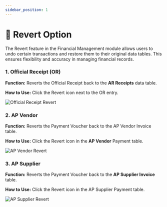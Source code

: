 ```yaml
---
sidebar_position: 1
---
```


# 🧾 Revert Option

The Revert feature in the Financial Management module allows users to undo certain transactions and restore them to their original data tables. This ensures flexibility and accuracy in managing financial records.

### 1. Official Receipt (OR)

**Function:** Reverts the Official Receipt back to the **AR Receipts** data table.

**How to Use:** Click the Revert icon next to the OR entry.

![Official Receipt Revert](/img/ar_revert.png)

### 2. AP Vendor

**Function:** Reverts the Payment Voucher back to the AP Vendor Invoice table.

**How to Use:** Click the Revert icon in the **AP Vendor** Payment table.

![AP Vendor Revert](/img/ap_vendor_revert.png)

### 3. AP Supplier

**Function:** Reverts the Payment Voucher back to the **AP Supplier Invoice** table.

**How to Use:** Click the Revert icon in the AP Supplier Payment table.

![AP Supplier Revert](/img/ap_supplier_revert.png)
